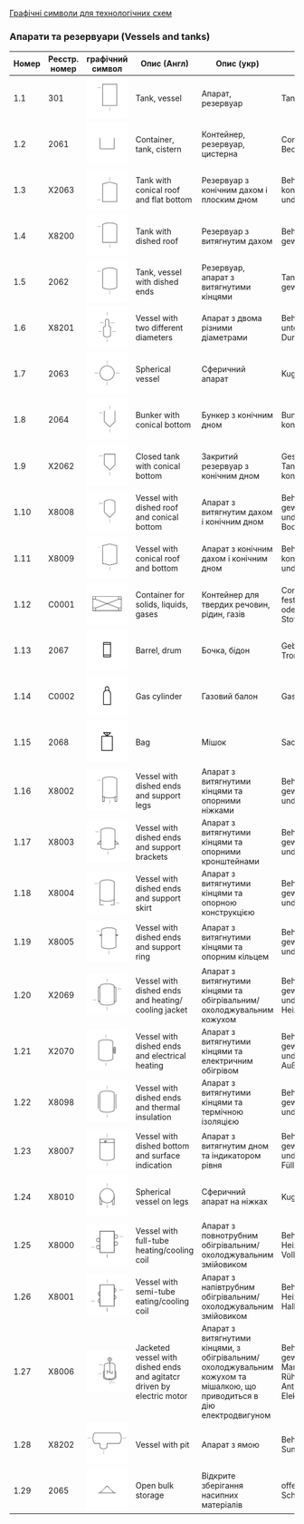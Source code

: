 [Графічні символи для технологічних схем](symbols.md)

### Апарати та резервуари (Vessels and tanks)

| Номер | Реєстр. номер | графічний символ                                             | Опис (Англ)                                                  | Опис (укр)                                                   | Опис (Нім)                                                   |
| ----- | ------------- | ------------------------------------------------------------ | ------------------------------------------------------------ | ------------------------------------------------------------ | ------------------------------------------------------------ |
| 1.1   | 301           | ![Tank, Behälter](media/Tank_vessel.png)                     | Tank, vessel                                                 | Апарат, резервуар                                            | Tank, Behälter                                               |
| 1.2   | 2061          | ![Container, Tank, Becken](media/Container_tank_cistern.png) | Container, tank, cistern                                     | Контейнер, резервуар, цистерна                               | Container, Tank, Becken                                      |
| 1.3   | X2063         | ![Behälter mit konischem Dach und Flachboden](media/Tank_with_conical_roof_and_flat_bottom.png) | Tank with conical roof and flat bottom                       | Резервуар з конічним дахом і плоским дном                    | Behälter mit konischem Dach und Flachboden                   |
| 1.4   | X8200         | ![Behälter mit gewölbten Dach](media/Tank_with_dished_roof.png) | Tank with dished roof                                        | Резервуар з витягнутим дахом                                 | Behälter mit gewölbten Dach                                  |
| 1.5   | 2062          | ![Tank, Behälter mit gewölbten Boden](media/Tank_vessel_with_dished_ends.png) | Tank, vessel with dished ends                                | Резервуар, апарат з витягнутими кінцями                      | Tank, Behälter mit gewölbten Boden                           |
| 1.6   | X8201         | ![Behälter mit zwei unterschiedlichen Durchmessern](media/Vessel_with_two_different_diameters.png) | Vessel with two different diameters                          | Апарат з двома різними діаметрами                            | Behälter mit zwei unterschiedlichen Durchmessern             |
| 1.7   | 2063          | ![Kugelbehälter](media/Spherical_vessel.png)                 | Spherical vessel                                             | Сферичний апарат                                             | Kugelbehälter                                                |
| 1.8   | 2064          | ![Bunker mit konischem Boden](media/Bunker_with_conical_bottom.png) | Bunker with conical bottom                                   | Бункер з конічним дном                                       | Bunker mit konischem Boden                                   |
| 1.9   | X2062         | ![Geschlossener Tank mit konischem Boden](media/Closed_tank_with_conical_bottom.png) | Closed tank with conical bottom                              | Закритий резервуар з конічним дном                           | Geschlossener Tank mit konischem Boden                       |
| 1.10  | X8008         | ![Behälter mit gewölbtem Dach und konischem Boden](media/Vessel_with_dished_roof_and_conical_bottom.png) | Vessel with dished roof and conical bottom                   | Апарат з витягнутим дахом і конічним дном                    | Behälter mit gewölbtem Dach und konischem Boden              |
| 1.11  | X8009         | ![Behälter mit konischem Dach und Boden](media/Vessel_with_conical_roof_and_bottom.png) | Vessel with conical roof and bottom                          | Апарат з конічним дахом і конічним дном                      | Behälter mit konischem Dach und Boden                        |
| 1.12  | C0001         | ![Container für feste, flüssige oder gasförmige Stoffe](media/Container_for_solids_liquids_gases.png) | Container for solids, liquids, gases                         | Контейнер для твердих речовин, рідин, газів                  | Container für feste, flüssige oder gasförmige Stoffe         |
| 1.13  | 2067          | ![Gebinde, Fass, Trommel](media/Barrel_drum.png)             | Barrel, drum                                                 | Бочка, бідон                                                 | Gebinde, Fass, Trommel                                       |
| 1.14  | C0002         | ![Gasflasche](media/Gas_cylinder.png)                        | Gas cylinder                                                 | Газовий балон                                                | Gasflasche                                                   |
| 1.15  | 2068          | ![Sack](media/Bag.png)                                       | Bag                                                          | Мішок                                                        | Sack                                                         |
| 1.16  | X8002         | ![Behälter mit gewölbten Boden und Füßen](media/Vessel_with_dished_ends_and_support_legs.png) | Vessel with dished ends and support legs                     | Апарат з витягнутими кінцями та опорними ніжками             | Behälter mit gewölbten Boden und Füßen                       |
| 1.17  | X8003         | ![Behälter mit gewölbten Boden und Pratzen](media/Vessel_with_dished_ends_and_support_brackets.png) | Vessel with dished ends and support brackets                 | Апарат з витягнутими кінцями та опорними кронштейнами        | Behälter mit gewölbten Boden und Pratzen                     |
| 1.18  | X8004         | ![Behälter mit gewölbten Boden und Standzarge](media/Vessel_with_dished_ends_and_support_skirt.png) | Vessel with dished ends and support skirt                    | Апарат з витягнутими кінцями та опорною конструкцією         | Behälter mit gewölbten Boden und Standzarge                  |
| 1.19  | X8005         | ![Behälter mit gewölbten Boden und Tragring](media/Vessel_with_dished_ends_and_support_ring.png) | Vessel with dished ends and support ring                     | Апарат з витягнутими кінцями та опорним кільцем              | Behälter mit gewölbten Boden und Tragring                    |
| 1.20  | X2069         | ![Behälter mit gewölbten Boden und Heiz-/Kühlmantel](media/Vessel_with_dished_ends_and_heating_or_cooling.png) | Vessel with dished ends and heating/ cooling jacket          | Апарат з витягнутими кінцями та обігрівальним/охолоджувальним кожухом | Behälter mit gewölbten Boden und Heiz-/Kühlmantel            |
| 1.21  | X2070         | ![Behälter mit gewölbten Boden und elektrischer Außenheizung](media/Vessel_with_dished_ends_and_electrical_heating.png) | Vessel with dished ends and electrical heating               | Апарат з витягнутими кінцями та електричним обігрівом        | Behälter mit gewölbten Boden und elektrischer Außenheizung   |
| 1.22  | X8098         | ![Behälter mit gewölbten Boden und Dämmung](media/Vessel_with_dished_ends_and_thermal_insulation.png) | Vessel with dished ends and thermal insulation               | Апарат з витягнутими кінцями та термічною ізоляцією          | Behälter mit gewölbten Boden und Dämmung                     |
| 1.23  | X8007         | ![Behälter mit gewölbtem Boden und Füllstandsanzeige](media/Vessel_with_dished_bottom_and_surface_indication.png) | Vessel with dished bottom and surface indication             | Апарат з витягнутим дном та індикатором рівня                | Behälter mit gewölbtem Boden und Füllstandsanzeige           |
| 1.24  | X8010         | ![Kugelbehälter](media/Spherical_vessel_on_legs.png)         | Spherical vessel on legs                                     | Сферичний апарат на ніжках                                   | Kugelbehälter                                                |
| 1.25  | X8000         | ![Behälter mit Heiz-/Kühl-Vollrohrschlange](media/Vessel_with_full-tube_heating_or_cooling_coil.png) | Vessel with full-tube heating/cooling coil                   | Апарат з повнотрубним обігрівальним/охолоджувальним змійовиком | Behälter mit Heiz-/Kühl-Vollrohrschlange                     |
| 1.26  | X8001         | ![Behälter mit Heiz-/Kühl-Halbrohrschlange](media/Vessel_with_semi-tube_heating_or_cooling_coil.png) | Vessel with semi-tube eating/cooling coil                    | Апарат з напівтрубним обігрівальним/охолоджувальним змійовиком | Behälter mit Heiz-/Kühl-Halbrohrschlange                     |
| 1.27  | X8006         | ![Behälter mit gewölbten Boden, Mantel und Rührwerk mit Antrieb durch Elektromotor](media/Jacketed_vessel_with_dished_ends_and_agitator_driven_by_electric_motor.png) | Jacketed vessel with dished ends and agitatcr driven by electric motor | Апарат з витягнутими кінцями, з обігрівальним/охолоджувальним кожухом та мішалкою, що приводиться в дію електродвигуном | Behälter mit gewölbten Boden, Mantel und Rührwerk mit Antrieb durch Elektromotor |
| 1.28  | X8202         | ![Behälter mit Sumpf](media/Vessel_with_pit.png)             | Vessel with pit                                              | Апарат з ямою                                                | Behälter mit Sumpf                                           |
| 1.29  | 2065          | ![offene Schüttgutlagerung](media/Open_bulk_storage.png)     | Open bulk storage                                            | Відкрите зберігання насипних матеріалів                      | offene Schüttgutlagerung                                     |